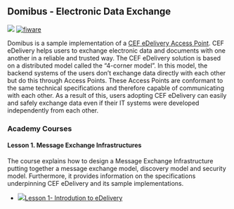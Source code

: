 <h2>Domibus - Electronic Data Exchange</h2>

[![](https://nexus.lab.fiware.org/repository/raw/public/badges/chapters/third-party.svg)](https://www.fiware.org/developers/catalogue/)
[![fiware](https://nexus.lab.fiware.org/repository/raw/public/badges/stackoverflow/fiware.svg)](http://stackoverflow.com/questions/tagged/fiware)


Domibus is a sample implementation of a
[CEF eDelivery Access Point](https://ec.europa.eu/cefdigital/wiki/display/CEFDIGITAL/Access+Point+software).
CEF eDelivery helps users to exchange electronic data and documents with one
another in a reliable and trusted way. The CEF eDelivery solution is based on a
distributed model called the “4-corner model”. In this model, the backend
systems of the users don’t exchange data directly with each other but do this
through Access Points. These Access Points are conformant to the same technical
specifications and therefore capable of communicating with each other. As a
result of this, users adopting CEF eDelivery can easily and safely exchange data
even if their IT systems were developed independently from each other.


<h3>Academy Courses</h3>

<h4>Lesson 1. Message Exchange Infrastructures</h4>

The course explains how to design a Message Exchange Infrastructure putting together a message exchange model, discovery model and security model. Furthermore, it provides information on the specifications underpinning CEF eDelivery and its sample implementations.

* <a href="https://fiware.github.io/academy/domibus/domibus1.pdf"><img src="https://fiware.github.io/academy/img/pdf.png" alt=" " />Lesson 1- Introdution to eDelivery</a>
